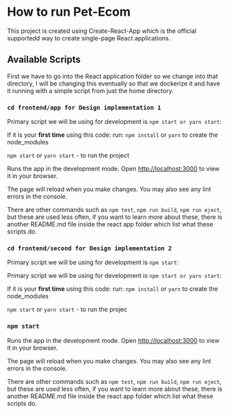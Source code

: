 # How to run Pet-Ecom

This project is created using Create-React-App which is the official supportedd way to create single-page React applications.

## Available Scripts

First we have to go into the React application folder so we change into that directory, I will be changing this eventually so that we dockerize it and have it running with a simple script from just the home directory.


### `cd frontend/app for Design implementation 1`

Primary script we will be using for development is `npm start or yarn start`:

If it is your <b>first time</b> using this code: run: `npm install` or `yarn` to create the node_modules

`npm start` or `yarn start` - to run the project

Runs the app in the development mode.
Open [http://localhost:3000](http://localhost:3000) to view it in your browser.

The page will reload when you make changes.
You may also see any lint errors in the console.

There are other commands such as `npm test`,  `npm run build`, `npm run eject`, but these are used less often, if you want to learn more about these, there is another README.md file inside the react app folder which list what these scripts do.

### `cd frontend/second for Design implementation 2`

Primary script we will be using for development is `npm start`:

Primary script we will be using for development is `npm start or yarn start`:

If it is your <b>first time</b> using this code: run: `npm install` or `yarn` to create the node_modules

`npm start` or `yarn start` - to run the projec

### `npm start`

Runs the app in the development mode.
Open [http://localhost:3000](http://localhost:3000) to view it in your browser.

The page will reload when you make changes.
You may also see any lint errors in the console.

There are other commands such as `npm test`,  `npm run build`, `npm run eject`, but these are used less often, if you want to learn more about these, there is another README.md file inside the react app folder which list what these scripts do.
